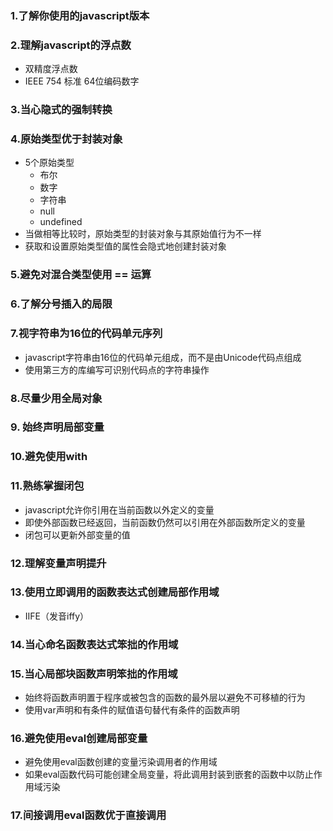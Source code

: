 ### 1.了解你使用的javascript版本
### 2.理解javascript的浮点数
- 双精度浮点数
- IEEE 754 标准 64位编码数字

### 3.当心隐式的强制转换

### 4.原始类型优于封装对象
- 5个原始类型
  - 布尔
  - 数字
  - 字符串
  - null
  - undefined
- 当做相等比较时，原始类型的封装对象与其原始值行为不一样
- 获取和设置原始类型值的属性会隐式地创建封装对象

### 5.避免对混合类型使用 == 运算

### 6.了解分号插入的局限

### 7.视字符串为16位的代码单元序列
- javascript字符串由16位的代码单元组成，而不是由Unicode代码点组成
- 使用第三方的库编写可识别代码点的字符串操作

### 8.尽量少用全局对象
### 9. 始终声明局部变量
### 10.避免使用with
### 11.熟练掌握闭包
- javascript允许你引用在当前函数以外定义的变量
- 即使外部函数已经返回，当前函数仍然可以引用在外部函数所定义的变量
- 闭包可以更新外部变量的值

### 12.理解变量声明提升
### 13.使用立即调用的函数表达式创建局部作用域
- IIFE（发音iffy）

### 14.当心命名函数表达式笨拙的作用域
### 15.当心局部块函数声明笨拙的作用域
- 始终将函数声明置于程序或被包含的函数的最外层以避免不可移植的行为
- 使用var声明和有条件的赋值语句替代有条件的函数声明

### 16.避免使用eval创建局部变量
- 避免使用eval函数创建的变量污染调用者的作用域
- 如果eval函数代码可能创建全局变量，将此调用封装到嵌套的函数中以防止作用域污染

### 17.间接调用eval函数优于直接调用 
